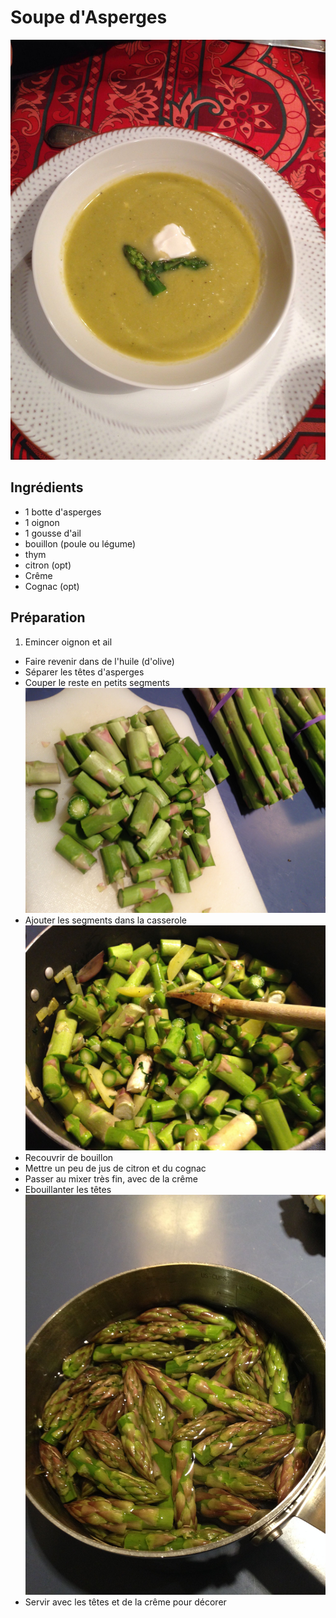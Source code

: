 # Soupe d'Asperges
![image](img/soupe_d_asperges4.jpg)
## Ingrédients
* 1 botte d'asperges
* 1 oignon
* 1 gousse d'ail
* bouillon (poule ou légume)
* thym
* citron (opt)
* Crême 
* Cognac (opt)

## Préparation
1. Emincer oignon et ail
* Faire revenir dans de l'huile (d'olive)
* Séparer les têtes d'asperges
* Couper le reste en petits segments ![image](img/soupe_d_asperges2.jpg)
* Ajouter les segments dans la casserole ![image](img/soupe_d_asperges3.jpg)
* Recouvrir de bouillon
* Mettre un peu de jus de citron et du cognac
* Passer au mixer très fin, avec de la crême
* Ebouillanter les têtes ![image](img/soupe_d_asperges1.jpg)
* Servir avec les têtes et de la crême pour décorer

